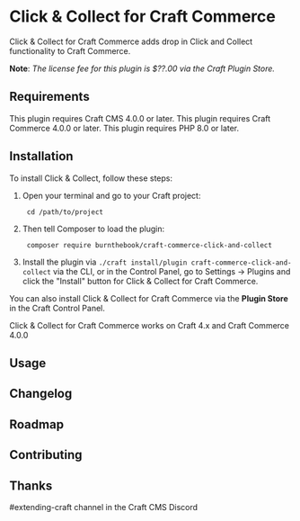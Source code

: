 # Click & Collect for Craft Commerce

Click & Collect for Craft Commerce adds drop in Click and Collect functionality to Craft Commerce.

**Note**: _The license fee for this plugin is $??.00 via the Craft Plugin Store._

## Requirements

This plugin requires Craft CMS 4.0.0 or later.
This plugin requires Craft Commerce 4.0.0 or later.
This plugin requires PHP 8.0 or later.

## Installation

To install Click & Collect, follow these steps:

1. Open your terminal and go to your Craft project:

        cd /path/to/project

2. Then tell Composer to load the plugin:

        composer require burnthebook/craft-commerce-click-and-collect

3. Install the plugin via `./craft install/plugin craft-commerce-click-and-collect` via the CLI, or in the Control Panel, go to Settings → Plugins and click the "Install" button for Click & Collect for Craft Commerce.

You can also install Click & Collect for Craft Commerce via the **Plugin Store** in the Craft Control Panel.

Click & Collect for Craft Commerce works on Craft 4.x and Craft Commerce 4.0.0

## Usage

## Changelog

## Roadmap

## Contributing

## Thanks

#extending-craft channel in the Craft CMS Discord
